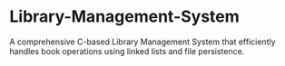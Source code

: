 # Library-Management-System
A comprehensive C-based Library Management System that efficiently handles book operations using linked lists and file persistence.

